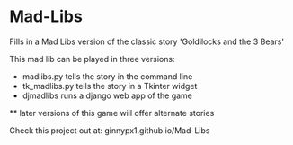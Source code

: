 # Mad-Libs

Fills in a Mad Libs version of the classic story 'Goldilocks and the 3 Bears'

This mad lib can be played in three versions:
  - madlibs.py tells the story in the command line
  - tk_madlibs.py tells the story in a Tkinter widget
  - djmadlibs runs a django web app of the game

** later versions of this game will offer alternate stories

Check this project out at: ginnypx1.github.io/Mad-Libs
